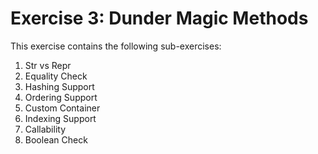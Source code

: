 # Exercise 3: Dunder Magic Methods

This exercise contains the following sub-exercises:

1. Str vs Repr
2. Equality Check
3. Hashing Support
4. Ordering Support
5. Custom Container
6. Indexing Support
7. Callability
8. Boolean Check
